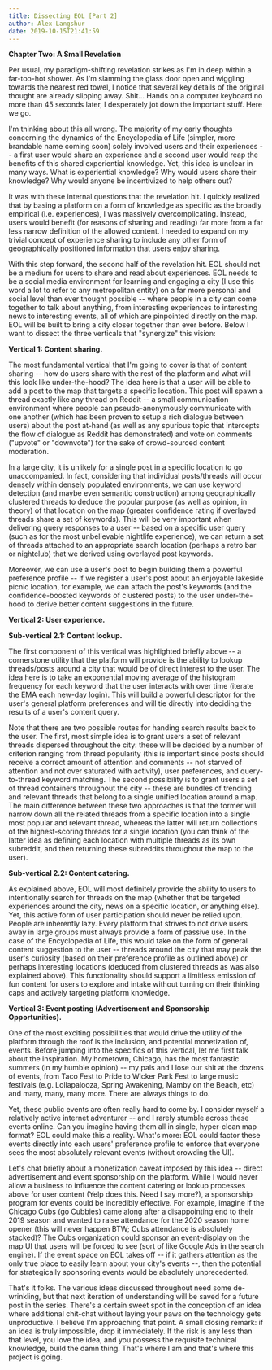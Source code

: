 ```yaml
---
title: Dissecting EOL [Part 2]
author: Alex Langshur
date: 2019-10-15T21:41:59
---
```


**Chapter Two: A Small Revelation**

Per usual, my paradigm-shifting revelation strikes as I'm in deep within a far-too-hot shower. As I'm slamming the glass door open and wiggling towards the nearest red towel, I notice that several key details of the original thought are already slipping away. Shit... Hands on a computer keyboard no more than 45 seconds later, I desperately jot down the important stuff. Here we go.

I'm thinking about this all wrong. The majority of my early thoughts concerning the dynamics of the Encyclopedia of Life (simpler, more brandable name coming soon) solely involved users and their experiences -- a first user would share an experience and a second user would reap the benefits of this shared experiential knowledge. Yet, this idea is unclear in many ways. What is experiential knowledge? Why would users share their knowledge? Why would anyone be incentivized to help others out? 

It was with these internal questions that the revelation hit. I quickly realized that by basing a platform on a form of knowledge as specific as the broadly empirical (i.e. experiences), I was massively overcomplicating. Instead, users would benefit (for reasons of sharing and reading) far more from a far less narrow definition of the allowed content. I needed to expand on my trivial concept of experience sharing to include any other form of geographically positioned information that users enjoy sharing. 

With this step forward, the second half of the revelation hit. EOL should not be a medium for users to share and read about experiences. EOL needs to be a social media environment for learning and engaging a city (I use this word a lot to refer to any metropolitan entity) on a far more personal and social level than ever thought possible -- where people in a city can come together to talk about anything, from interesting experiences to interesting news to interesting events, all of which are pinpointed directly on the map. EOL will be built to bring a city closer together than ever before. Below I want to dissect the three verticals that "synergize" this vision:


**Vertical 1: Content sharing.**

The most fundamental vertical that I'm going to cover is that of content sharing -- how do users share with the rest of the platform and what will this look like under-the-hood? The idea here is that a user will be able to add a post to the map that targets a specific location. This post will spawn a thread exactly like any thread on Reddit -- a small communication environment where people can pseudo-anonymously communicate with one another (which has been proven to setup a rich dialogue between users) about the post at-hand (as well as any spurious topic that intercepts the flow of dialogue as Reddit has demonstrated) and vote on comments ("upvote" or "downvote") for the sake of crowd-sourced content moderation. 

In a large city, it is unlikely for a single post in a specific location to go unaccompanied. In fact, considering that individual posts/threads will occur densely within densely populated environments, we can use keyword detection (and maybe even semantic construction) among geographically clustered threads to deduce the popular purpose (as well as opinion, in theory) of that location on the map (greater confidence rating if overlayed threads share a set of keywords). This will be very important when delivering query responses to a user -- based on a specific user query (such as for the most unbelievable nightlife experience), we can return a set of threads attached to an appropriate search location (perhaps a retro bar or nightclub) that we derived using overlayed post keywords. 

Moreover, we can use a user's post to begin building them a powerful preference profile -- if we register a user's post about an enjoyable lakeside picnic location, for example, we can attach the post's keywords (and the confidence-boosted keywords of clustered posts) to the user under-the-hood to derive better content suggestions in the future. 


**Vertical 2: User experience.**

**Sub-vertical 2.1: Content lookup.**

The first component of this vertical was highlighted briefly above -- a cornerstone utility that the platform will provide is the ability to lookup threads/posts around a city that would be of direct interest to the user. The idea here is to take an exponential moving average of the histogram frequency for each keyword that the user interacts with over time (iterate the EMA each new-day login). This will build a powerful descriptor for the user's general platform preferences and will tie directly into deciding the results of a user's content query.

Note that there are two possible routes for handing search results back to the user. The first, most simple idea is to grant users a set of relevant threads dispersed throughout the city: these will be decided by a number of criterion ranging from thread popularity (this is important since posts should receive a correct amount of attention and comments -- not starved of attention and not over saturated with activity), user preferences, and query-to-thread keyword matching. The second possibility is to grant users a set of thread containers throughout the city -- these are bundles of trending and relevant threads that belong to a single unified location around a map. The main difference between these two approaches is that the former will narrow down all the related threads from a specific location into a single most popular and relevant thread, whereas the latter will return collections of the highest-scoring threads for a single location (you can think of the latter idea as defining each location with multiple threads as its own subreddit, and then returning these subreddits throughout the map to the user). 

**Sub-vertical 2.2: Content catering.**

As explained above, EOL will most definitely provide the ability to users to intentionally search for threads on the map (whether that be targeted experiences around the city, news on a specific location, or anything else). Yet, this active form of user participation should never be relied upon. People are inherently lazy. Every platform that strives to not drive users away in large groups must always provide a form of passive use. In the case of the Encyclopedia of Life, this would take on the form of general content suggestion to the user -- threads around the city that may peak the user's curiosity (based on their preference profile as outlined above) or perhaps interesting locations (deduced from clustered threads as was also explained above). This functionality should support a limitless emission of fun content for users to explore and intake without turning on their thinking caps and actively targeting platform knowledge.


**Vertical 3: Event posting (Advertisement and Sponsorship Opportunities).**

One of the most exciting possibilities that would drive the utility of the platform through the roof is the inclusion, and potential monetization of, events. Before jumping into the specifics of this vertical, let me first talk about the inspiration. My hometown, Chicago, has the most fantastic summers (in my humble opinion) -- my pals and I lose our shit at the dozens of events, from Taco Fest to Pride to Wicker Park Fest to large music festivals (e.g. Lollapalooza, Spring Awakening, Mamby on the Beach, etc) and many, many, many more. There are always things to do. 

Yet, these public events are often really hard to come by. I consider myself a relatively active internet adventurer -- and I rarely stumble across these events online. Can you imagine having them all in single, hyper-clean map format? EOL could make this a reality. What's more: EOL could factor these events directly into each users' preference profile to enforce that everyone sees the most absolutely relevant events (without crowding the UI). 

Let's chat briefly about a monetization caveat imposed by this idea -- direct advertisement and event sponsorship on the platform. While I would never allow a business to influence the content catering or lookup processes above for user content (Yelp does this. Need I say more?), a sponsorship program for events could be incredibly effective. For example, imagine if the Chicago Cubs (go Cubbies) came along after a disappointing end to their 2019 season and wanted to raise attendance for the 2020 season home opener (this will never happen BTW; Cubs attendance is absolutely stacked)? The Cubs organization could sponsor an event-display on the map UI that users will be forced to see (sort of like Google Ads in the search engine). If the event space on EOL takes off -- if it gathers attention as the only true place to easily learn about your city's events --, then the potential for strategically sponsoring events would be absolutely unprecedented. 


That's it folks. The various ideas discussed throughout need some de-wrinkling, but that next iteration of understanding will be saved for a future post in the series. There's a certain sweet spot in the conception of an idea where additional chit-chat without laying your paws on the technology gets unproductive. I believe I'm approaching that point. A small closing remark: if an idea is truly impossible, drop it immediately. If the risk is any less than that level, you love the idea, and you possess the requisite technical knowledge, build the damn thing. That's where I am and that's where this project is going.
